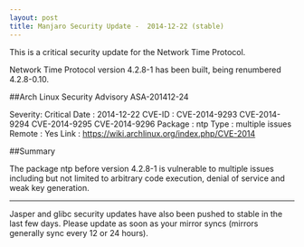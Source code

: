 ```yaml
---
layout: post
title: Manjaro Security Update -  2014-12-22 (stable)
---
```


This is a critical security update for the Network Time Protocol.

Network Time Protocol version 4.2.8-1 has been built, being renumbered 4.2.8-0.10.

##Arch Linux Security Advisory ASA-201412-24

Severity: Critical
Date    : 2014-12-22
CVE-ID  : CVE-2014-9293 CVE-2014-9294 CVE-2014-9295 CVE-2014-9296
Package : ntp
Type    : multiple issues
Remote  : Yes
Link    : https://wiki.archlinux.org/index.php/CVE-2014

##Summary

The package ntp before version 4.2.8-1 is vulnerable to multiple issues including but not limited to arbitrary code execution, denial of service and weak key generation.

----

Jasper and glibc security updates have also been pushed to stable in the last few days.
Please update as soon as your mirror syncs (mirrors generally sync every 12 or 24 hours).
